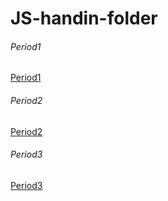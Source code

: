 # JS-handin-folder
###### Period1
[Period1](period1)
###### Period2
[Period2](period2)
###### Period3
[Period3](period3)
